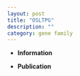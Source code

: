 ```yaml
---
layout: post
title: "OSLTPG"
description: ""
category: gene family
---
```


* **Information**  

* **Publication**  


